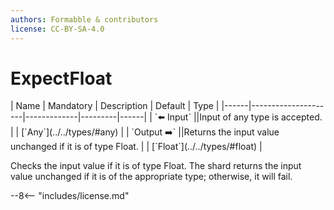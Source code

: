 ```yaml
---
authors: Formabble & contributors
license: CC-BY-SA-4.0
---
```



# ExpectFloat

<div class="sh-parameters" markdown="1">
| Name | Mandatory | Description | Default | Type |
|------|---------------------|-------------|---------|------|
| `⬅️ Input` ||Input of any type is accepted. | | [`Any`](../../types/#any) |
| `Output ➡️` ||Returns the input value unchanged if it is of type Float. | | [`Float`](../../types/#float) |

</div>

Checks the input value if it is of type Float. The shard returns the input value unchanged if it is of the appropriate type; otherwise, it will fail.

--8<-- "includes/license.md"

